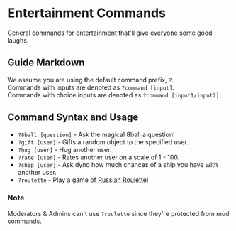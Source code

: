 # Entertainment Commands
General commands for entertainment that'll give everyone some good laughs.

## Guide Markdown
We assume you are using the default command prefix, `?`.  
Commands with inputs are denoted as `?command [input]`.  
Commands with choice inputs are denoted as `?command [input1/input2]`. 

## Command Syntax and Usage
* `?8ball [question]` - Ask the magical 8ball a question! 
* `?gift [user]` - Gifts a random object to the specified user.
* `?hug [user]` - Hug another user.
* `?rate [user]` - Rates another user on a scale of 1 - 100. 
* `?ship [user]` - Ask dyno how much chances of a ship you have with another user. 
* `?roulette` - Play a game of [Russian Roulette](https://en.wikipedia.org/wiki/Russian_roulette)!

### Note
Moderators & Admins can't use `?roulette` since they're protected from mod commands.
